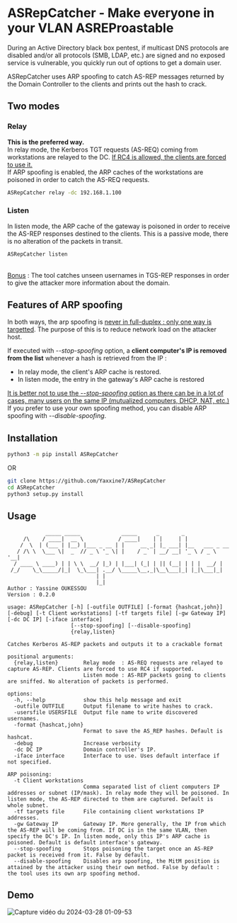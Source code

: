 # ASRepCatcher - Make everyone in your VLAN ASREProastable


During an Active Directory black box pentest, if multicast DNS protocols are disabled and/or all protocols (SMB, LDAP, etc.) are signed and no exposed service is vulnerable, you quickly run out of options to get a domain user.


ASRepCatcher uses ARP spoofing to catch AS-REP messages returned by the Domain Controller to the clients and prints out the hash to crack.


## Two modes


### Relay

**This is the preferred way.**<br>
In relay mode, the Kerberos TGT requests (AS-REQ) coming from workstations are relayed to the DC. <ins>If RC4 is allowed, the clients are forced to use it.</ins><br>
If ARP spoofing is enabled, the ARP caches of the workstations are poisoned in order to catch the AS-REQ requests.

```bash
ASRepCatcher relay -dc 192.168.1.100
```
### Listen

In listen mode, the ARP cache of the gateway is poisoned in order to receive the AS-REP responses destined to the clients.
This is a passive mode, there is no alteration of the packets in transit.

```bash
ASRepCatcher listen
```
<br><ins>Bonus</ins> : The tool catches unseen usernames in TGS-REP responses in order to give the attacker more information about the domain.

## Features of ARP spoofing
In both ways, the arp spoofing is <ins>never in full-duplex : only one way is targetted</ins>. The purpose of this is to reduce network load on the attacker host.

If executed with *--stop-spoofing* option, a **client computer's IP is removed from the list** whenever a hash is retrieved from the IP :<br>
- In relay mode, the client's ARP cache is restored.
- In listen mode, the entry in the gateway's ARP cache is restored

<ins>It is better not to use the *--stop-spoofing* option as there can be in a lot of cases, many users on the same IP (mutualized computers, DHCP, NAT, etc.)</ins><br>
If you prefer to use your own spoofing method, you can disable ARP spoofing with *--disable-spoofing*.

## Installation

```bash
python3 -m pip install ASRepCatcher
```
OR
```bash
git clone https://github.com/Yaxxine7/ASRepCatcher
cd ASRepCatcher
python3 setup.py install
```

## Usage

```
            _____ _____             _____      _       _               
     /\    / ____|  __ \           / ____|    | |     | |              
    /  \  | (___ | |__) |___ _ __ | |     __ _| |_ ___| |__   ___ _ __ 
   / /\ \  \___ \|  _  // _ \ '_ \| |    / _` | __/ __| '_ \ / _ \ '__|
  / ____ \ ____) | | \ \  __/ |_) | |___| (_| | || (__| | | |  __/ |   
 /_/    \_\_____/|_|  \_\___| .__/ \_____\__,_|\__\___|_| |_|\___|_|   
                            | |                                        
                            |_|                                     
Author : Yassine OUKESSOU
Version : 0.2.0
                            
usage: ASRepCatcher [-h] [-outfile OUTFILE] [-format {hashcat,john}] [-debug] [-t Client workstations] [-tf targets file] [-gw Gateway IP] [-dc DC IP] [-iface interface]
                    [--stop-spoofing] [--disable-spoofing]
                    {relay,listen}

Catches Kerberos AS-REP packets and outputs it to a crackable format

positional arguments:
  {relay,listen}        Relay mode  : AS-REQ requests are relayed to capture AS-REP. Clients are forced to use RC4 if supported.
                        Listen mode : AS-REP packets going to clients are sniffed. No alteration of packets is performed.

options:
  -h, --help            show this help message and exit
  -outfile OUTFILE      Output filename to write hashes to crack.
  -usersfile USERSFILE  Output file name to write discovered usernames.
  -format {hashcat,john}
                        Format to save the AS_REP hashes. Default is hashcat.
  -debug                Increase verbosity
  -dc DC IP             Domain controller's IP.
  -iface interface      Interface to use. Uses default interface if not specified.

ARP poisoning:
  -t Client workstations
                        Comma separated list of client computers IP addresses or subnet (IP/mask). In relay mode they will be poisoned. In listen mode, the AS-REP directed to them are captured. Default is whole subnet.
  -tf targets file      File containing client workstations IP addresses.
  -gw Gateway IP        Gateway IP. More generally, the IP from which the AS-REP will be coming from. If DC is in the same VLAN, then specify the DC's IP. In listen mode, only this IP's ARP cache is poisoned. Default is default interface's gateway.
  --stop-spoofing       Stops poisoning the target once an AS-REP packet is received from it. False by default.
  --disable-spoofing    Disables arp spoofing, the MitM position is attained by the attacker using their own method. False by default : the tool uses its own arp spoofing method.
```
## Demo
![Capture vidéo du 2024-03-28 01-09-53](https://github.com/Yaxxine7/ASRepCatcher/assets/110096329/7364bfd6-345a-405d-b519-f2af3cc39a25)
